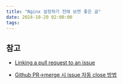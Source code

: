 ```yaml
---
title: "Nginx 설정하기 전에 보면 좋은 글"
date: 2024-10-20 02:00:00
tags: 
---
```


## 참고

- [Linking a pull request to an issue](https://docs.github.com/en/issues/tracking-your-work-with-issues/using-issues/linking-a-pull-request-to-an-issue)

- [Github PR->merge 시 issue 자동 close 방법](https://yeoonjae.tistory.com/entry/Project-Github-PR-merge-%EC%8B%9C-issue-%EC%9E%90%EB%8F%99-close-%EB%B0%A9%EB%B2%95)

